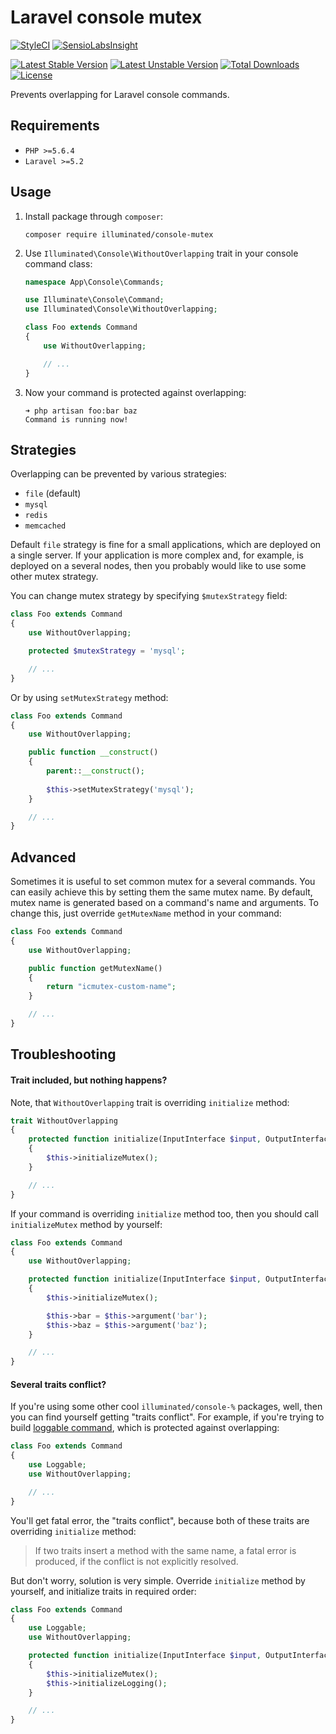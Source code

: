# Laravel console mutex

[![StyleCI](https://styleci.io/repos/59570052/shield?style=flat)](https://styleci.io/repos/59570052)
[![SensioLabsInsight](https://insight.sensiolabs.com/projects/e4083afa-8ca9-4ac0-8be8-9bfadcb05fa7/mini.png)](https://insight.sensiolabs.com/projects/e4083afa-8ca9-4ac0-8be8-9bfadcb05fa7)

[![Latest Stable Version](https://poser.pugx.org/illuminated/console-mutex/v/stable)](https://packagist.org/packages/illuminated/console-mutex)
[![Latest Unstable Version](https://poser.pugx.org/illuminated/console-mutex/v/unstable)](https://packagist.org/packages/illuminated/console-mutex)
[![Total Downloads](https://poser.pugx.org/illuminated/console-mutex/downloads)](https://packagist.org/packages/illuminated/console-mutex)
[![License](https://poser.pugx.org/illuminated/console-mutex/license)](https://packagist.org/packages/illuminated/console-mutex)

Prevents overlapping for Laravel console commands.

## Requirements
- `PHP >=5.6.4`
- `Laravel >=5.2`

## Usage

1. Install package through `composer`:
    ```shell
    composer require illuminated/console-mutex
    ```

2. Use `Illuminated\Console\WithoutOverlapping` trait in your console command class:
    ```php
    namespace App\Console\Commands;

    use Illuminate\Console\Command;
    use Illuminated\Console\WithoutOverlapping;

    class Foo extends Command
    {
        use WithoutOverlapping;

        // ...
    }
    ```

3. Now your command is protected against overlapping:
    ```shell
    ➜ php artisan foo:bar baz
    Command is running now!
    ```

## Strategies

Overlapping can be prevented by various strategies:

- `file` (default)
- `mysql`
- `redis`
- `memcached`

Default `file` strategy is fine for a small applications, which are deployed on a single server.
If your application is more complex and, for example, is deployed on a several nodes, then you probably would like to use some other mutex strategy.

You can change mutex strategy by specifying `$mutexStrategy` field:

```php
class Foo extends Command
{
    use WithoutOverlapping;

    protected $mutexStrategy = 'mysql';

    // ...
}
```

Or by using `setMutexStrategy` method:

```php
class Foo extends Command
{
    use WithoutOverlapping;

    public function __construct()
    {
        parent::__construct();
    
        $this->setMutexStrategy('mysql');
    }

    // ...
}

```

## Advanced

Sometimes it is useful to set common mutex for a several commands. You can easily achieve this by setting them the same mutex name.
By default, mutex name is generated based on a command's name and arguments. To change this, just override `getMutexName` method in your command:
```php
class Foo extends Command
{
    use WithoutOverlapping;

    public function getMutexName()
    {
        return "icmutex-custom-name";
    }

    // ...
}
```

## Troubleshooting

#### Trait included, but nothing happens?

Note, that `WithoutOverlapping` trait is overriding `initialize` method:
```php
trait WithoutOverlapping
{
    protected function initialize(InputInterface $input, OutputInterface $output)
    {
        $this->initializeMutex();
    }

    // ...
}
```

If your command is overriding `initialize` method too, then you should call `initializeMutex` method by yourself:
```php
class Foo extends Command
{
    use WithoutOverlapping;

    protected function initialize(InputInterface $input, OutputInterface $output)
    {
        $this->initializeMutex();

        $this->bar = $this->argument('bar');
        $this->baz = $this->argument('baz');
    }

    // ...
}
```

#### Several traits conflict?

If you're using some other cool `illuminated/console-%` packages, well, then you can find yourself getting "traits conflict".
For example, if you're trying to build [loggable command](https://packagist.org/packages/illuminated/console-logger), which is protected against overlapping:
```php
class Foo extends Command
{
    use Loggable;
    use WithoutOverlapping;

    // ...
}
```

You'll get fatal error, the "traits conflict", because both of these traits are overriding `initialize` method:
>If two traits insert a method with the same name, a fatal error is produced, if the conflict is not explicitly resolved.

But don't worry, solution is very simple. Override `initialize` method by yourself, and initialize traits in required order:
```php
class Foo extends Command
{
    use Loggable;
    use WithoutOverlapping;

    protected function initialize(InputInterface $input, OutputInterface $output)
    {
        $this->initializeMutex();
        $this->initializeLogging();
    }

    // ...
}
```
